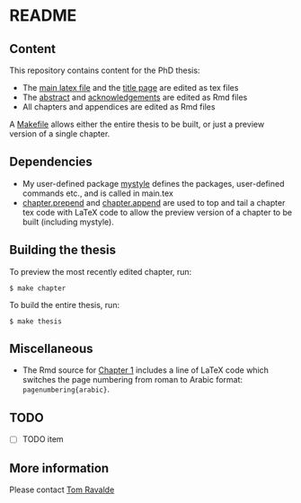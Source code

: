 # README

## Content

This repository contains content for the PhD thesis:

- The [main latex file](main.tex) and the [title page](title.tex) are edited as tex files
- The [abstract](abstract.Rmd) and [acknowledgements](acknowledgements.Rmd) are edited as Rmd files
- All chapters and appendices are edited as Rmd files

A [Makefile](Makefile) allows either the entire thesis to be built, or just a preview version of a single chapter.

## Dependencies

- My user-defined package [mystyle](mystyle.sty) defines the packages, user-defined commands etc., and is called in main.tex
- [chapter.prepend](chapter.prepend) and [chapter.append](chapter.append) are used to top and tail a chapter tex code with LaTeX code to allow the preview version of a chapter to be built (including mystyle).

## Building the thesis

To preview the most recently edited chapter, run:

	$ make chapter

To build the entire thesis, run:

	$ make thesis

## Miscellaneous

- The Rmd source for [Chapter 1](01_introduction.Rmd) includes a line of LaTeX code which switches the page numbering from roman to Arabic format: `pagenumbering{arabic}`.

## TODO

- [ ] TODO item

## More information

Please contact [Tom Ravalde](mailto:thomas.ravalde08@imperial.ac.uk)
